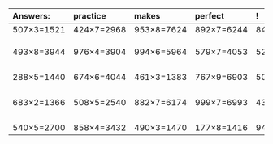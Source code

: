 | Answers: | practice | makes | perfect | ! |
| :--- | :--- | :--- | :--- | :--- |
| 507×3=1521 | 424×7=2968 | 953×8=7624 | 892×7=6244 | 846×8=6768 | 
|   |   |   |   |   | 
|   |   |   |   |   | 
|   |   |   |   |   | 
| 493×8=3944 | 976×4=3904 | 994×6=5964 | 579×7=4053 | 523×3=1569 | 
|   |   |   |   |   | 
|   |   |   |   |   | 
|   |   |   |   |   | 
|   |   |   |   |   | 
| 288×5=1440 | 674×6=4044 | 461×3=1383 | 767×9=6903 | 505×5=2525 | 
|   |   |   |   |   | 
|   |   |   |   |   | 
|   |   |   |   |   | 
|   |   |   |   |   | 
| 683×2=1366 | 508×5=2540 | 882×7=6174 | 999×7=6993 | 431×3=1293 | 
|   |   |   |   |   | 
|   |   |   |   |   | 
|   |   |   |   |   | 
|   |   |   |   |   | 
| 540×5=2700 | 858×4=3432 | 490×3=1470 | 177×8=1416 | 942×3=2826 | 
